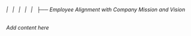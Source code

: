 ###### |   |   |   |   |   ├── Employee Alignment with Company Mission and Vision

*Add content here*